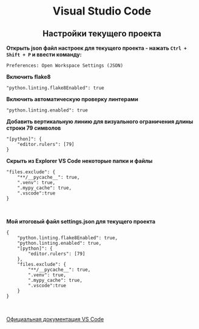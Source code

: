 <h1 align="center"> Visual Studio Code </h1>


<h2 align="center"> Настройки текущего проекта </h2>

**Открыть json файл настроек для текущего проекта - нажать `Ctrl + Shift + P` и ввести команду:**

    Preferences: Open Workspace Settings (JSON)

**Включить flake8**

    "python.linting.flake8Enabled": true


**Включить автоматическую проверку линтерами**

    "python.linting.enabled": true

**Добавить вертикальную линию для визуального ограничения длины строки 79 символов**

    "[python]": {
        "editor.rulers": [79]
    }

**Скрыть из Explorer VS Code некоторые папки и файлы**

    "files.exclude": {
        "**/__pycache__": true,
        ".venv": true,
        ".mypy_cache": true,
        ".vscode":true
    }

<br>

**Мой итоговый файл settings.json для текущего проекта**

    {
        "python.linting.flake8Enabled": true,
        "python.linting.enabled": true,
        "[python]": {
            "editor.rulers": [79]
        },
        "files.exclude": {
            "**/__pycache__": true,
            ".venv": true,
            ".mypy_cache": true,
            ".vscode":true
        }
    }

<br>

[Официальная документация VS Code](https://code.visualstudio.com/docs)